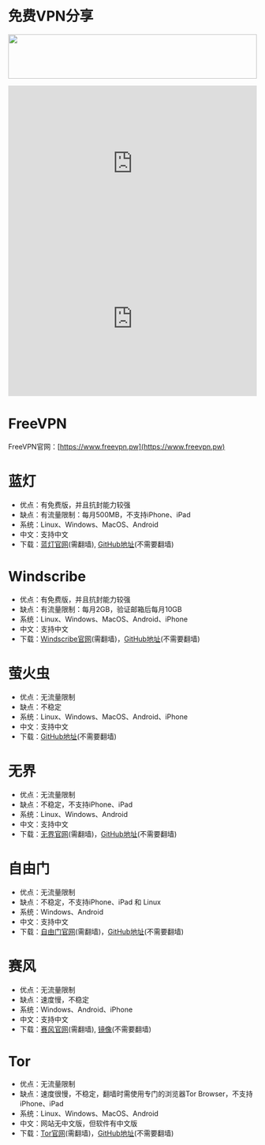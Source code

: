 # 免费VPN分享
<a href="https://www.vultr.com/?ref=7295225"><img src="https://www.vultr.com/media/banner_1.png" width="100%" height="90"></a>
<iframe width="100%" height="315" src="https://www.youtube.com/embed/jJycMNEF4Ec" frameborder="0" gesture="media" allow="encrypted-media" allowfullscreen></iframe>

<iframe width="100%" height="315" src="https://www.youtube.com/embed/qrYC5nS7gZw" frameborder="0" gesture="media" allow="encrypted-media" allowfullscreen></iframe>

# FreeVPN
FreeVPN官网：[https://www.freevpn.pw](https://www.freevpn.pw)

# 蓝灯
* 优点：有免费版，并且抗封能力较强
* 缺点：有流量限制：每月500MB，不支持iPhone、iPad
* 系统：Linux、Windows、MacOS、Android
* 中文：支持中文
* 下载：[蓝灯官网](https://getlantern.org '蓝灯官网')(需翻墙), [GitHub地址](https://github.com/getlantern/forum/issues/833 'GitHub地址')(不需要翻墙)

# Windscribe
* 优点：有免费版，并且抗封能力较强
* 缺点：有流量限制：每月2GB，验证邮箱后每月10GB
* 系统：Linux、Windows、MacOS、Android、iPhone
* 中文：支持中文
* 下载：[Windscribe官网](https://windscribe.com/?affid=6axgjrcs 'Windscribe官网')(需翻墙)，[GitHub地址](https://github.com/darrenliuwei/software/issues/1 'GitHub地址')(不需要翻墙)

# 萤火虫
* 优点：无流量限制
* 缺点：不稳定
* 系统：Linux、Windows、MacOS、Android、iPhone
* 中文：支持中文
* 下载：[GitHub地址](https://github.com/yinghuocho/firefly-proxy 'GitHub地址')(不需要翻墙)

# 无界
* 优点：无流量限制
* 缺点：不稳定，不支持iPhone、iPad
* 系统：Linux、Windows、Android
* 中文：支持中文
* 下载：[无界官网](http://www.wujieliulan.com/download.htm '无界官网')(需翻墙)，[GitHub地址](https://github.com/darrenliuwei/software/issues/2 'GitHub地址')(不需要翻墙)

# 自由门
* 优点：无流量限制
* 缺点：不稳定，不支持iPhone、iPad 和 Linux
* 系统：Windows、Android
* 中文：支持中文
* 下载：[自由门官网](http://dongtaiwang.com/loc/download.php '自由门官网')(需翻墙)，[GitHub地址](https://github.com/darrenliuwei/software/issues/3 'GitHub地址')(不需要翻墙)

# 赛风
* 优点：无流量限制
* 缺点：速度慢，不稳定
* 系统：Windows、Android、iPhone
* 中文：支持中文
* 下载：[赛风官网](https://psiphon.ca/zh/download.html '赛风官网')(需翻墙), [镜像](https://s3.amazonaws.com/0ozb-6kaj-r0p8/zh/download.html '镜像')(不需要翻墙)

# Tor
* 优点：无流量限制
* 缺点：速度很慢，不稳定，翻墙时需使用专门的浏览器Tor Browser，不支持iPhone、iPad
* 系统：Linux、Windows、MacOS、Android
* 中文：网站无中文版，但软件有中文版
* 下载：[Tor官网](https://www.torproject.org 'Tor官网')(需翻墙)，[GitHub地址](https://github.com/darrenliuwei/software/issues/4 'GitHub地址')(不需要翻墙)